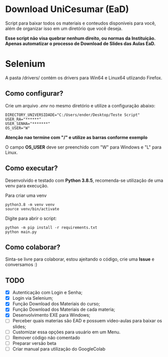 # Download UniCesumar (EaD)
Script para baixar todos os materiais e conteudos disponíveis para você, além de organizar isso em um diretório que você deseja.


**Esse script não visa quebrar nenhum direito, ou normas da Instituição.
Apenas automatizar o processo de Download de Slides das Aulas EaD.**

# Selenium

A pasta /drivers/ contém os drivers para Win64 e Linux64 utlizando Firefox.

## Como configurar?

Crie um arquivo *.env* no mesmo diretório e utilize a configuração abaixo:

```.env
DIRECTORY_UNIVERSIDADE="C:/Users/ender/Desktop/Teste Script"
USER_RA="******"
USER_SENHA="*******"
OS_USER="W"
```
**Atenção nao termine com "/" e utilize as barras conforme exemplo**

O campo **OS_USER** deve ser preenchido com "W" para Windows e "L" para Linux.
## Como executar?
Desenvolvido e testado com **Python 3.8.5**, recomenda-se utilização de uma venv para execução.
 
Para criar uma venv

```.shell script
python3.8 -m venv venv
source venv/bin/activate
```

Digite para abrir o script:

```.shell script
python -m pip install -r requirements.txt
python main.py
```

## Como colaborar?

Sinta-se livre para colaborar, estou ajeitando o código, crie uma **Issue** e conversamos :)

## TODO

- [X] Autenticação com Login e Senha;
- [X] Login via Selenium;
- [X] Função Download dos Materiais do curso;
- [X] Função Download dos Materiais de cada materia;
- [X] Desenvolvimento EXE para Windows;
- [ ] Perceber quais materias são EAD e possuem video-aulas para baixar os slides;
- [ ] Customizar essa opções para usuário em um Menu.
- [ ] Remover código não comentado
- [ ] Preparar versão beta
- [ ] Criar manual para utilização do GoogleColab